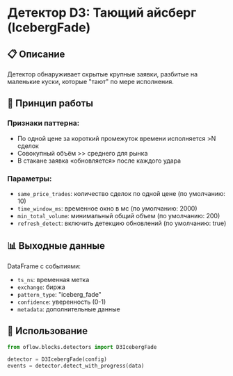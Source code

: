# Детектор D3: Тающий айсберг (IcebergFade)

## 📋 Описание

Детектор обнаруживает скрытые крупные заявки, разбитые на маленькие куски, которые "тают" по мере исполнения.

## 🔧 Принцип работы

### Признаки паттерна:
- По одной цене за короткий промежуток времени исполняется >N сделок
- Совокупный объём >> среднего для рынка
- В стакане заявка «обновляется» после каждого удара

### Параметры:
- `same_price_trades`: количество сделок по одной цене (по умолчанию: 10)
- `time_window_ms`: временное окно в мс (по умолчанию: 2000)
- `min_total_volume`: минимальный общий объем (по умолчанию: 200)
- `refresh_detect`: включить детекцию обновлений (по умолчанию: true)

## 📊 Выходные данные

DataFrame с событиями:
- `ts_ns`: временная метка
- `exchange`: биржа
- `pattern_type`: "iceberg_fade"
- `confidence`: уверенность (0-1)
- `metadata`: дополнительные данные

## 🚀 Использование

```python
from oflow.blocks.detectors import D3IcebergFade

detector = D3IcebergFade(config)
events = detector.detect_with_progress(data)
```

